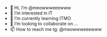 - 👋 Hi, I’m @meowwweeewww
- 👀 I’m interested in IT
- 🌱 I’m currently learning ITMO
- 💞️ I’m looking to collaborate on ...
- 📫 How to reach me tg: @meowwweeewww

<!---
meowwweeewww/meowwweeewww is a ✨ special ✨ repository because its `README.md` (this file) appears on your GitHub profile.
You can click the Preview link to take a look at your changes.
--->
